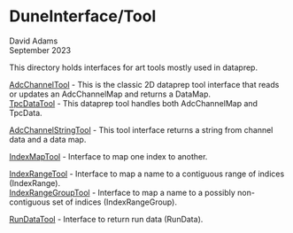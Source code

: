 # DuneInterface/Tool
David Adams  
September 2023

This directory holds interfaces for art tools mostly used in dataprep.

[AdcChannelTool](AdcChannelTool.h) - This is the classic 2D dataprep tool interface that reads or updates an AdcChannelMap and returns a DataMap.  
[TpcDataTool](TpcDataTool.h) - This dataprep tool handles both AdcChannelMap and TpcData.

[AdcChannelStringTool](AdcChannelStringTool.h) - This tool interface returns a string from channel data and a data map.

[IndexMapTool](IndexMapTool.h) - Interface to map one index to another.

[IndexRangeTool](IndexRangeTool.h) - Interface to map a name to a contiguous range of indices (IndexRange).  
[IndexRangeGroupTool](IndexRangeGroupTool.h) - Interface to map a name to a possibly non-contiguous set of indices (IndexRangeGroup).

[RunDataTool](RunDataTool.h) - Interface to return run data (RunData).
